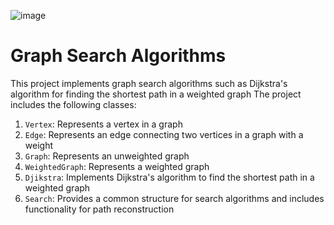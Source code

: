 ![image](https://github.com/zhans24/ADS_4/assets/154365039/a9039bef-d200-41de-a532-1e983c5fcdce)
# Graph Search Algorithms

This project implements graph search algorithms such as Dijkstra's algorithm for finding the shortest path in a weighted graph
The project includes the following classes:

1. `Vertex`: Represents a vertex in a graph
2. `Edge`: Represents an edge connecting two vertices in a graph with a weight
3. `Graph`: Represents an unweighted graph 
4. `WeightedGraph`: Represents a weighted graph 
5. `Djikstra`: Implements Dijkstra's algorithm to find the shortest path in a weighted graph
6. `Search`: Provides a common structure for search algorithms and includes functionality for path reconstruction
